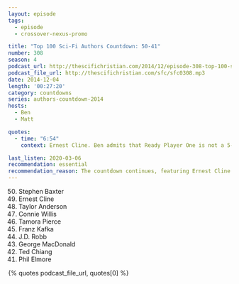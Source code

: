 ```yaml
---
layout: episode
tags:
  - episode
  - crossover-nexus-promo

title: "Top 100 Sci-Fi Authors Countdown: 50-41"
number: 308
season: 4
podcast_url: http://thescifichristian.com/2014/12/episode-308-top-100-sci-fi-authors-countdown-50-41/
podcast_file_url: http://thescifichristian.com/sfc/sfc0308.mp3
date: 2014-12-04
length: '00:27:20'
category: countdowns
series: authors-countdown-2014
hosts:
  - Ben
  - Matt

quotes:
  - time: "6:54"
    context: Ernest Cline. Ben admits that Ready Player One is not a 5-star book

last_listen: 2020-03-06
recommendation: essential
recommendation_reason: The countdown continues, featuring Ernest Cline!
---
```


<ol start="50" reversed>
<li>Stephen Baxter
<li>Ernest Cline
<li>Taylor Anderson
<li>Connie Willis
<li>Tamora Pierce
<li>Franz Kafka
<li>J.D. Robb
<li>George MacDonald
<li>Ted Chiang
<li>Phil Elmore
</ol>

{% quotes podcast_file_url, quotes[0] %}